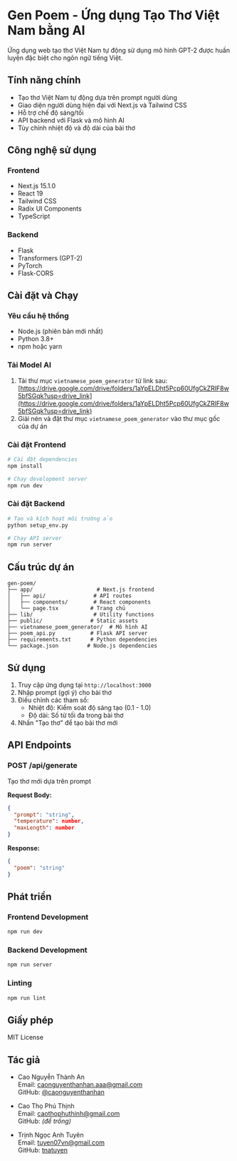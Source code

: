 # Gen Poem - Ứng dụng Tạo Thơ Việt Nam bằng AI

Ứng dụng web tạo thơ Việt Nam tự động sử dụng mô hình GPT-2 được huấn luyện đặc biệt cho ngôn ngữ tiếng Việt.

## Tính năng chính

- Tạo thơ Việt Nam tự động dựa trên prompt người dùng
- Giao diện người dùng hiện đại với Next.js và Tailwind CSS
- Hỗ trợ chế độ sáng/tối
- API backend với Flask và mô hình AI
- Tùy chỉnh nhiệt độ và độ dài của bài thơ

## Công nghệ sử dụng

### Frontend
- Next.js 15.1.0
- React 19
- Tailwind CSS
- Radix UI Components
- TypeScript

### Backend
- Flask
- Transformers (GPT-2)
- PyTorch
- Flask-CORS

## Cài đặt và Chạy

### Yêu cầu hệ thống
- Node.js (phiên bản mới nhất)
- Python 3.8+
- npm hoặc yarn

### Tải Model AI
1. Tải thư mục `vietnamese_poem_generator` từ link sau:
   [https://drive.google.com/drive/folders/1aYpELDht5Pcp60UfgCkZRlF8w5bfSGqk?usp=drive_link](https://drive.google.com/drive/folders/1aYpELDht5Pcp60UfgCkZRlF8w5bfSGqk?usp=drive_link)
2. Giải nén và đặt thư mục `vietnamese_poem_generator` vào thư mục gốc của dự án

### Cài đặt Frontend
```bash
# Cài đặt dependencies
npm install

# Chạy development server
npm run dev
```

### Cài đặt Backend
```bash
# Tạo và kích hoạt môi trường ảo
python setup_env.py

# Chạy API server
npm run server
```

## Cấu trúc dự án

```
gen-poem/
├── app/                    # Next.js frontend
│   ├── api/               # API routes
│   ├── components/        # React components
│   └── page.tsx          # Trang chủ
├── lib/                   # Utility functions
├── public/               # Static assets
├── vietnamese_poem_generator/  # Mô hình AI
├── poem_api.py           # Flask API server
├── requirements.txt      # Python dependencies
└── package.json         # Node.js dependencies
```

## Sử dụng

1. Truy cập ứng dụng tại `http://localhost:3000`
2. Nhập prompt (gợi ý) cho bài thơ
3. Điều chỉnh các tham số:
   - Nhiệt độ: Kiểm soát độ sáng tạo (0.1 - 1.0)
   - Độ dài: Số từ tối đa trong bài thơ
4. Nhấn "Tạo thơ" để tạo bài thơ mới

## API Endpoints

### POST /api/generate
Tạo thơ mới dựa trên prompt

**Request Body:**
```json
{
  "prompt": "string",
  "temperature": number,
  "maxLength": number
}
```

**Response:**
```json
{
  "poem": "string"
}
```

## Phát triển

### Frontend Development
```bash
npm run dev
```

### Backend Development
```bash
npm run server
```

### Linting
```bash
npm run lint
```

## Giấy phép

MIT License

## Tác giả

- Cao Nguyễn Thành An  
  Email: caonguyenthanhan.aaa@gmail.com  
  GitHub: [@caonguyenthanhan](https://github.com/caonguyenthanhan)

- Cao Thọ Phú Thịnh  
  Email: caothophuthinh@gmail.com  
  GitHub: *(để trống)*

- Trịnh Ngọc Anh Tuyên  
  Email: tuyen07vn@gmail.com  
  GitHub: [tnatuyen](https://github.com/tnatuyen)
